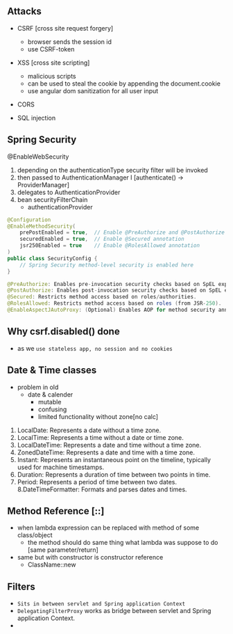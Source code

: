 ## Attacks

- CSRF [cross site request forgery]

  - browser sends the session id
  - use CSRF-token

- XSS [cross site scripting]

  - malicious scripts
  - can be used to steal the cookie by appending the document.cookie
  - use angular dom sanitization for all user input

- CORS

- SQL injection

## Spring Security

@EnableWebSecurity <spring-boot-starter-security>

1. depending on the authenticationType security filter will be invoked
2. then passed to AuthenticationManager I [authenticate() -> ProviderManager]
3. delegates to AuthenticationProvider
4. bean securityFilterChain
   - authenticationProvider

```java
@Configuration
@EnableMethodSecurity(
    prePostEnabled = true,  // Enable @PreAuthorize and @PostAuthorize
    securedEnabled = true,  // Enable @Secured annotation
    jsr250Enabled = true    // Enable @RolesAllowed annotation
)
public class SecurityConfig {
    // Spring Security method-level security is enabled here
}

@PreAuthorize: Enables pre-invocation security checks based on SpEL expressions.
@PostAuthorize: Enables post-invocation security checks based on SpEL expressions.
@Secured: Restricts method access based on roles/authorities.
@RolesAllowed: Restricts method access based on roles (from JSR-250).
@EnableAspectJAutoProxy: (Optional) Enables AOP for method security annotations
```

## Why csrf.disabled() done

- as we `use stateless app, no session and no cookies`

## Date & Time classes

- problem in old
  - date & calender
    - mutable
    - confusing
    - limited functionality without zone[no calc]

1. LocalDate: Represents a date without a time zone.
2. LocalTime: Represents a time without a date or time zone.
3. LocalDateTime: Represents a date and time without a time zone.
4. ZonedDateTime: Represents a date and time with a time zone.
5. Instant: Represents an instantaneous point on the timeline, typically used for machine timestamps.
6. Duration: Represents a duration of time between two points in time.
7. Period: Represents a period of time between two dates.
   8.DateTimeFormatter: Formats and parses dates and times.

## Method Reference [::]

- when lambda expression can be replaced with method of some class/object
  - the method should do same thing what lambda was suppose to do [same parameter/return]
- same but with constructor is constructor reference
  - ClassName::new

## Filters

- `Sits in between servlet and Spring application Context`
- `DelegatingFilterProxy` works as bridge between servlet and Spring application Context.
-
